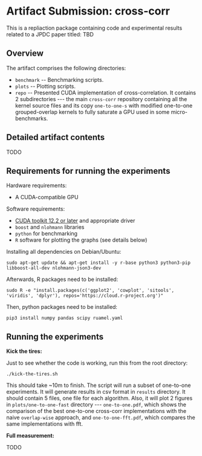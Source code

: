 # Artifact Submission: cross-corr

This is a repliaction package containing code and experimental results related to a JPDC paper titled:  TBD

## Overview

The artifact comprises the following directories:

* `benchmark` -- Benchmarking scripts.
* `plots` -- Plotting scripts.
* `repo` -- Presented CUDA implementation of cross-correlation. It contains 2 subdirectories --- the main `cross-corr` repository containing all the kernel source files and its copy `one-to-one-s` with modified one-to-one grouped-overlap kernels to fully saturate a GPU used in some micro-benchmarks.

## Detailed artifact contents

TODO

## Requirements for running the experiments

Hardware requirements:

* A CUDA-compatible GPU

Software requirements:

* [CUDA toolkit 12.2 or later](https://developer.nvidia.com/cuda-downloads) and appropriate driver
* `boost` and `nlohmann` libraries
* `python` for benchmarking
* `R` software for plotting the graphs (see details below)

Installing all dependencies on Debian/Ubuntu:
```
sudo apt-get update && apt-get install -y r-base python3 python3-pip libboost-all-dev nlohmann-json3-dev
```

Afterwards, R packages need to be installed:
```
sudo R -e "install.packages(c('ggplot2', 'cowplot', 'sitools', 'viridis', 'dplyr'), repos='https://cloud.r-project.org')"
```

Then, python packages need to be installed:
```
pip3 install numpy pandas scipy ruamel.yaml
```

## Running the experiments

**Kick the tires:**

Just to see whether the code is working, run this from the root directory:
```
./kick-the-tires.sh
```
This should take ~10m to finish. The script will run a subset of one-to-one experiments. It will generate results in csv format in `results` directory. It should contain 5 files, one file for each algorithm. Also, it will plot 2 figures in `plots/one-to-one-fast` directory --- `one-to-one.pdf`, which shows the comparison of the best one-to-one cross-corr implementations with the naive `overlap-wise` approach, and `one-to-one-fft.pdf`, which compares the same implementations with fft.

**Full measurement:**

TODO